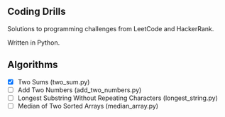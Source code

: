 ## Coding Drills
Solutions to programming challenges from LeetCode and HackerRank.

Written in Python.

Algorithms
--------------
- [X] Two Sums (two_sum.py)
- [ ] Add Two Numbers (add_two_numbers.py)
- [ ] Longest Substring Without Repeating Characters (longest_string.py)
- [ ] Median of Two Sorted Arrays (median_array.py)
